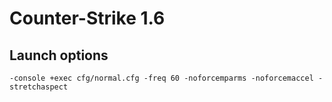 # Counter-Strike 1.6

## Launch options

`-console +exec cfg/normal.cfg -freq 60 -noforcemparms -noforcemaccel -stretchaspect`

